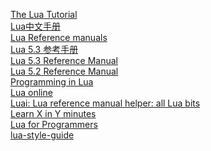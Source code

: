 [The Lua Tutorial](https://dev.to/jd2r/the-lua-tutorial-544b)  
[Lua中文手册](https://www.dba.cn/book/lua/)  
[Lua Reference manuals](https://www.lua.org/manual/)  
[Lua 5.3 参考手册](https://cloudwu.github.io/lua53doc/contents.html)  
[Lua 5.3 Reference Manual](https://www.lua.org/manual/5.3/)  
[Lua 5.2 Reference Manual](https://www.lua.org/manual/5.2/)  
[Programming in Lua](https://www.lua.org/pil/contents.html)  
[Lua online](https://www.lua.org/demo.html)  
[Luai: Lua reference manual helper: all Lua bits](https://pgl.yoyo.org/luai/i/_)  
[Learn X in Y minutes](https://learnxinyminutes.com/lua/)  
[Lua for Programmers](https://ebens.me/posts/lua-for-programmers-part-1/)  
[lua-style-guide](https://github.com/luarocks/lua-style-guide)  
[]()  
[]()  
[]()  